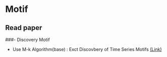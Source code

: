 # Motif
## Read paper
###- Discovery Motif
- Use M-k Algorithm(base) : Exct Discovbery of Time Series Motifs [(Link)](http://alumni.cs.ucr.edu/~mueen/pdf/EM.pdf)
